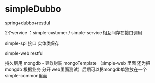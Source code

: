 # simpleDubbo

spring+dubbo+restful

2个service ：simple-customer / simple-service 相互间存在接口调用

simple-spi 接口 实体类保存

simple-web restful

持久层用 mongdb - 建议封装 mongoTemplate （simple-web 里面 还为把 mongdb 根据业务 分开 web里面测试）后期可以把mongdb单独放在一个 simple-common里面
